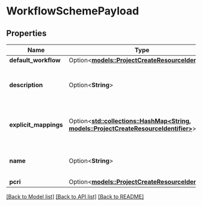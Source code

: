 # WorkflowSchemePayload

## Properties

Name | Type | Description | Notes
------------ | ------------- | ------------- | -------------
**default_workflow** | Option<[**models::ProjectCreateResourceIdentifier**](ProjectCreateResourceIdentifier.md)> |  | [optional]
**description** | Option<**String**> | The description of the workflow scheme | [optional]
**explicit_mappings** | Option<[**std::collections::HashMap<String, models::ProjectCreateResourceIdentifier>**](ProjectCreateResourceIdentifier.md)> | Association between issuetypes and workflows | [optional]
**name** | Option<**String**> | The name of the workflow scheme | [optional]
**pcri** | Option<[**models::ProjectCreateResourceIdentifier**](ProjectCreateResourceIdentifier.md)> |  | [optional]

[[Back to Model list]](../README.md#documentation-for-models) [[Back to API list]](../README.md#documentation-for-api-endpoints) [[Back to README]](../README.md)


